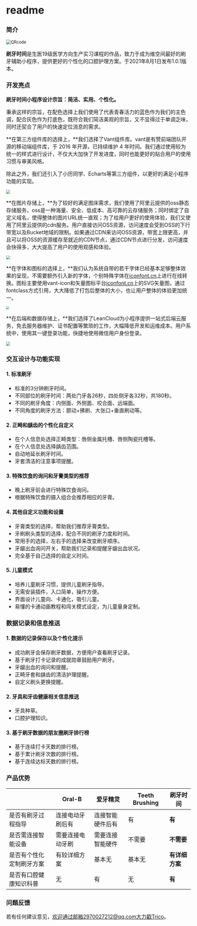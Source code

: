 # readme

### 简介

<img src="https://z3.ax1x.com/2021/08/01/WzQoLj.jpg" alt="QRcode" style="zoom: 80%;" />

**刷牙时间**是生医19级医学方向生产实习课程的作品，致力于成为维空间最好的刷牙辅助小程序，提供更好的个性化的口腔护理方案。于2021年8月1日发布1.0.1版本。



### 开发亮点

**刷牙时间小程序设计宗旨：简洁、实用、个性化。**

秉承这样的宗旨，在配色选择上我们使用了代表青春活力的蓝色作为我们的主色调，配合灰色作为打底色，既符合我们简洁美观的宗旨，又不显得过于单调乏味，同时还契合了用户的快速定位消息的需求。

**在第三方组件库的选择上，**我们选择了Vant组件库。vant是有赞前端团队开源的移动端组件库，于 2016 年开源，已持续维护 4 年时间。我们通过使用较为统一的样式进行设计，不仅大大加快了开发进度，同时也能更好的贴合用户的使用习惯与审美风格。

除此之外，我们还引入了小历同学、Echarts等第三方组件，以更好的满足小程序功能的实现。

<img src="https://z3.ax1x.com/2021/08/10/fYavvt.png" style="zoom: 67%;" />

**在图片存储上，**为了较好的满足图床需求，我们使用了阿里云提供的oss静态存储服务，oss是一种海量、安全、低成本、高可靠的云存储服务；同时绑定了自定义域名，使得整体的图片URL统一直观；为了给用户更好的使用体验，我们又使用了阿里云提供的cdn服务。用户直接访问OSS资源，访问速度会受到OSS的下行带宽以及Bucket地域的限制。如果通过CDN来访问OSS资源，带宽上限更高，并且可以将OSS的资源缓存至就近的CDN节点，通过CDN节点进行分发，访问速度会快得多，大大提高了用户的使用观感和体验。

<img src="https://z3.ax1x.com/2021/08/10/fYdSDf.png" style="zoom: 67%;" />

**在字体和图标的选择上，**我们认为系统自带的若干字体已经基本足够整体效果的呈现，不需要额外引入新的字体，个别特殊字体在[iconfont.cn](https://www.iconfont.cn/)上进行在线转换。图标主要使用vant-icon和矢量图标平台[iconfont.cn](https://www.iconfont.cn/)上的SVG矢量图，通过fontclass方式引用，大大降低了打包后整体的大小，也让用户整体的体验更加统一。

<img src="https://z3.ax1x.com/2021/08/10/fYdpb8.png" style="zoom: 50%;" />

**在后端和数据存储上，**我们选择了LeanCloud为小程序提供一站式后端云服务，免去服务器维护、证书配置等繁琐的工作，大幅降低开发和运维成本。用户系统中，使用其一键登录功能，快捷地使用微信用户身份登录。

<img src="https://z3.ax1x.com/2021/08/10/fYazKP.png" style="zoom: 67%;" />



### 交互设计与功能实现

#### 1. 标准刷牙

+ 标准的3分钟刷牙时间。
+ 不同部位的刷牙时间：两处门牙各26秒，四处侧牙各32秒，共180秒。
+ 不同的刷牙角度：内侧面、外侧面、咬合面、远端面。
+ 不同角度的刷牙方法：颤动+拂刷、大张口+垂直刷动等。

#### 2. 正畸和龋齿的个性化自定义

+ 在个人信息处选择正畸类型：唇侧金属托槽、唇侧陶瓷托槽等。
+ 在个人信息处选择龋齿范围。
+ 自动地延长刷牙时间。
+ 牙套清洁的注意事项提醒。

#### 3. 特殊饮食的询问和牙膏类型的推荐

+ 晚上刷牙前会进行特殊饮食询问。
+ 根据特殊饮食的摄入组合会推荐相应的牙膏。

#### 4. 其他自定义功能和设置

+ 牙膏类型的选择，帮助我们推荐牙膏类型。
+ 牙刷刷头类型的选择，配合不同的刷牙力度和时间。
+ 常用手的选择，左右手的选择来改变刷牙顺序。
+ 牙龈出血询问开关，帮助我们记录和提醒牙龈出血状况。
+ 完全基于自己选择的自定义时间。

#### 5. 儿童模式

+ 培养儿童刷牙习惯，提供儿童刷牙指导。
+ 无需安装插件，入口简单，操作方便。
+ 界面设计儿童向、卡通化，吸引儿童。
+ 易懂的卡通动画教程和闯关模式设定，为儿童量身定制。



### 数据记录和信息推送

#### 1. 数据的记录保存以及个性化提示

+ 成功刷牙会保存刷牙数据，方便用户查看刷牙记录。
+ 基于刷牙打卡记录的成就勋章鼓励用户刷牙。
+ 牙龈出血的询问和提醒。
+ 正畸牙套和龋齿的清洁护理提醒。
+ 自定义刷头更换提醒。

#### 2. 牙具和牙齿健康相关信息推送

+ 牙具种草。
+ 口腔护理知识。

#### 3. 基于刷牙数据的朋友圈刷牙排行榜

+ 基于连续打卡天数的排行榜。
+ 基于累计刷牙次数的排行榜。
+ 基于连续达标天数的排行榜。



### 产品优势

|                          | Oral-B           | 爱牙精灵         | Teeth Brushing | 刷牙时间       |
| ------------------------ | ---------------- | ---------------- | -------------- | -------------- |
| 是否有刷牙过程指导       | 连接电动牙刷后有 | 连接智能硬件后有 | 有             | __有__         |
| 是否需连接智能设备       | 需要连接电动牙刷 | 需要连接智能硬件 | 不需要         | __不需要__     |
| 是否有个性化定制刷牙方案 | 有较详细方案     | 基本无           | 基本无         | __有详细方案__ |
| 是否有口腔健康知识科普   | 无               | 有               | 无             | __有__         |



### 问题反馈

若有任何建议意见，欢迎通过邮箱2970027212@qq.com大力戳Trico。
